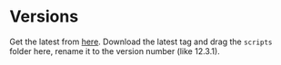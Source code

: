 # Versions
Get the latest from [here](https://github.com/wowsinfo/data). Download the latest tag and drag the `scripts` folder here, rename it to the version number (like 12.3.1).
